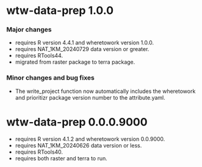 # wtw-data-prep 1.0.0

### Major changes
- requires R version 4.4.1 and wheretowork version 1.0.0.
- requires NAT_1KM_20240729 data version or greater.
- requires RTools44.
- migrated from raster package to terra package.

### Minor changes and bug fixes
- The write_project function now automatically includes the wheretowork and 
prioritizr package version number to the attribute.yaml.


# wtw-data-prep 0.0.0.9000

- requires R version 4.1.2 and wheretowork version 0.0.9000.
- requires NAT_1KM_20240626 data version or less.
- requires RTools40.
- requires both raster and terra to run.

